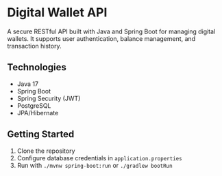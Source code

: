 # Digital Wallet API

A secure RESTful API built with Java and Spring Boot for managing digital wallets. It supports user authentication, balance management, and transaction history.

## Technologies
- Java 17
- Spring Boot
- Spring Security (JWT)
- PostgreSQL
- JPA/Hibernate

## Getting Started
1. Clone the repository
2. Configure database credentials in `application.properties`
3. Run with `./mvnw spring-boot:run` or `./gradlew bootRun`
